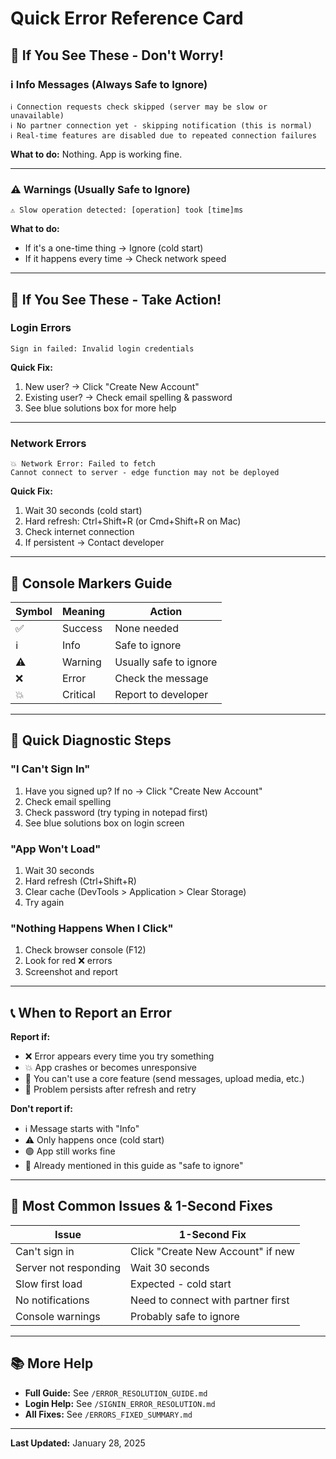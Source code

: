 # Quick Error Reference Card

## 🚨 If You See These - Don't Worry!

### ℹ️ Info Messages (Always Safe to Ignore)
```
ℹ️ Connection requests check skipped (server may be slow or unavailable)
ℹ️ No partner connection yet - skipping notification (this is normal)
ℹ️ Real-time features are disabled due to repeated connection failures
```
**What to do:** Nothing. App is working fine.

---

### ⚠️ Warnings (Usually Safe to Ignore)
```
⚠️ Slow operation detected: [operation] took [time]ms
```
**What to do:** 
- If it's a one-time thing → Ignore (cold start)
- If it happens every time → Check network speed

---

## 🔴 If You See These - Take Action!

### Login Errors
```
Sign in failed: Invalid login credentials
```
**Quick Fix:**
1. New user? → Click "Create New Account"
2. Existing user? → Check email spelling & password
3. See blue solutions box for more help

---

### Network Errors
```
💥 Network Error: Failed to fetch
Cannot connect to server - edge function may not be deployed
```
**Quick Fix:**
1. Wait 30 seconds (cold start)
2. Hard refresh: Ctrl+Shift+R (or Cmd+Shift+R on Mac)
3. Check internet connection
4. If persistent → Contact developer

---

## 📱 Console Markers Guide

| Symbol | Meaning | Action |
|--------|---------|--------|
| ✅ | Success | None needed |
| ℹ️ | Info | Safe to ignore |
| ⚠️ | Warning | Usually safe to ignore |
| ❌ | Error | Check the message |
| 💥 | Critical | Report to developer |

---

## 🔧 Quick Diagnostic Steps

### "I Can't Sign In"
1. Have you signed up? If no → Click "Create New Account"
2. Check email spelling
3. Check password (try typing in notepad first)
4. See blue solutions box on login screen

### "App Won't Load"
1. Wait 30 seconds
2. Hard refresh (Ctrl+Shift+R)
3. Clear cache (DevTools > Application > Clear Storage)
4. Try again

### "Nothing Happens When I Click"
1. Check browser console (F12)
2. Look for red ❌ errors
3. Screenshot and report

---

## 📞 When to Report an Error

**Report if:**
- ❌ Error appears every time you try something
- 💥 App crashes or becomes unresponsive  
- 🔴 You can't use a core feature (send messages, upload media, etc.)
- 🔄 Problem persists after refresh and retry

**Don't report if:**
- ℹ️ Message starts with "Info"
- ⚠️ Only happens once (cold start)
- 🟢 App still works fine
- 📝 Already mentioned in this guide as "safe to ignore"

---

## 🎯 Most Common Issues & 1-Second Fixes

| Issue | 1-Second Fix |
|-------|--------------|
| Can't sign in | Click "Create New Account" if new |
| Server not responding | Wait 30 seconds |
| Slow first load | Expected - cold start |
| No notifications | Need to connect with partner first |
| Console warnings | Probably safe to ignore |

---

## 📚 More Help

- **Full Guide:** See `/ERROR_RESOLUTION_GUIDE.md`
- **Login Help:** See `/SIGNIN_ERROR_RESOLUTION.md`
- **All Fixes:** See `/ERRORS_FIXED_SUMMARY.md`

---

**Last Updated:** January 28, 2025
